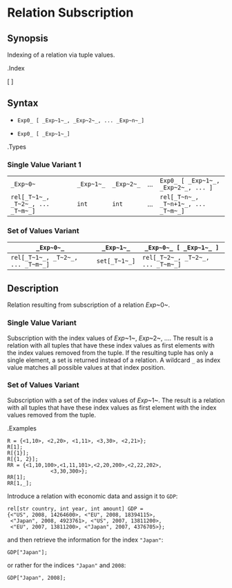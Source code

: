 # Relation Subscription

## Synopsis
Indexing of a relation via tuple values.

.Index

[ ]

## Syntax

*  `Exp0_ [ _Exp~1~_, _Exp~2~_, ... _Exp~n~_]`

*  `Exp0_ [ _Exp~1~_]`

.Types

### Single Value Variant 1

|     |     |     |     |     |
| --- | --- | --- | --- | --- |
| `_Exp~0~`                         | `_Exp~1~_` | `_Exp~2~_` | ... | `Exp0_ [ _Exp~1~_, _Exp~2~_, ... ]`  |
| `rel[_T~1~_, _T~2~_, ... _T~m~_]`    | `int`     |  `int`    | ... | `rel[_T~n~_, _T~n+1~_, ... _T~m~_]`  |


### Set of Values Variant 

| `_Exp~0~_`                         | `_Exp~1~_`     | `_Exp~0~_ [ _Exp~1~_ ]`             |
| --- | --- | --- |
| `rel[_T~1~_, _T~2~_, ... _T~m~_]`    | `set[_T~1~_]`  | `rel[_T~2~_, _T~2~_, ... _T~m~_]`    |



## Description

Relation resulting from subscription of a relation _Exp_~0~.

### Single Value Variant

Subscription with the index values of _Exp_~1~, _Exp_~2~, .... 
The result is a relation with all tuples that have these index values as first elements 
with the index values removed from the tuple. 
If the resulting tuple has only a single element, a set is returned instead of a relation. 
A wildcard `_` as index value matches all possible values at that index position.

### Set of Values Variant 

Subscription with a set of the index values of _Exp_~1~.
The result is a relation with all tuples that have these index values as first element
with the index values removed from the tuple. 

.Examples
```rascal-shell
R = {<1,10>, <2,20>, <1,11>, <3,30>, <2,21>};
R[1];
R[{1}];
R[{1, 2}];
RR = {<1,10,100>,<1,11,101>,<2,20,200>,<2,22,202>,
              <3,30,300>};
RR[1];
RR[1,_];
```
Introduce a relation with economic data and assign it to `GDP`:
```rascal-shell,continue
rel[str country, int year, int amount] GDP =
{<"US", 2008, 14264600>, <"EU", 2008, 18394115>,
 <"Japan", 2008, 4923761>, <"US", 2007, 13811200>, 
 <"EU", 2007, 13811200>, <"Japan", 2007, 4376705>};
```
and then retrieve the information for the index `"Japan"`:
```rascal-shell,continue
GDP["Japan"];
```
or rather for the indices `"Japan"` and `2008`:
```rascal-shell,continue
GDP["Japan", 2008];
```


